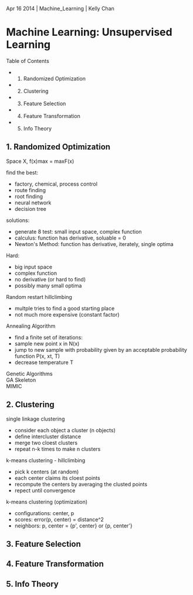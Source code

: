 Apr 16 2014 | Machine_Learning | Kelly Chan
# Machine Learning: Unsupervised Learning

Table of Contents
- 1. Randomized Optimization
- 2. Clustering
- 3. Feature Selection
- 4. Feature Transformation
- 5. Info Theory


## 1. Randomized Optimization

Space X, f(x)max = maxF(x)  

find the best:
- factory, chemical, process control
- route finding
- root finding
- neural network
- decision tree

solutions:
- generate 8 test: small input space, complex function
- calculus: function has derivative, soluable = 0
- Newton's Method: function has derivative, iterately, single optima

Hard:
- big input space
- complex function
- no derivative (or hard to find)
- possibly many small optima

Random restart hillclimbing
- multple tries to find a good starting place
- not much more expensive (constant factor)

Annealing Algorithm
- find a finite set of iterations:
- sample new point x in N(x)
- jump to new sample with probability given by an acceptable probability function P(x, xt, T)
- decrease temperature T

Genetic Algorithms  
GA Skeleton  
MIMIC  



## 2. Clustering

single linkage clustering
- consider each object a cluster (n objects)
- define intercluster distance
- merge two cloest clusters
- repeat n-k times to make n clusters

k-means clustering - hillclimbing
- pick k centers (at random)
- each center claims its cloest points
- recompute the centers by averaging the clusted points
- repect until convergence

k-means clustering (optimization)
- configurations: center, p
- scores: error(p, center) = distance^2
- neighbors: p, center = {p', center} or {p, center'}

## 3. Feature Selection
## 4. Feature Transformation
## 5. Info Theory
